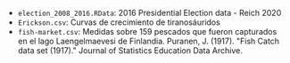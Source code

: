 * `election_2008_2016.RData`: 2016 Presidential Election data - Reich 2020
* `Erickson.csv`: Curvas de crecimiento de tiranosáuridos
* `fish-market.csv`: Medidas sobre 159 pescados que fueron capturados en el lago Laengelmaevesi de Finlandia. Puranen, J. (1917). "Fish Catch data set (1917)." Journal of Statistics Education Data Archive.